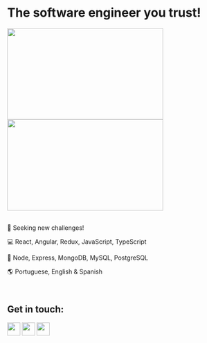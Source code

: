 # The software engineer you trust!

<div>
  <img width="360px" height="210px" align="left" src="https://github-readme-stats.vercel.app/api?username=JoakimTeixeira&show_icons=true&count_private=true&hide_rank=true"/>
  <img width="360px" height="210px" src="https://github-readme-stats.vercel.app/api/top-langs/?username=JoakimTeixeira&layout=compact"/>  
</div>

<br />

<p> 🚀 Seeking new challenges! </p>
<p> 💻 React, Angular, Redux, JavaScript, TypeScript </p>
<p> 🤖 Node, Express, MongoDB, MySQL, PostgreSQL </p>
<p> 🌎 Portuguese, English & Spanish </p>

<br />

## Get in touch:
<div>
  <a href="https://www.linkedin.com/in/joakimteixeira/?locale=en_US" target="_blank" alt="Linkedin"><img height="30px" src="https://img.shields.io/badge/-LinkedIn-blue?style=flat-square&logo=Linkedin&logoColor=white&link=https://www.linkedin.com/in/joakimteixeira/?locale=en_US"/></a>
  <a href="https://twitter.com/JoakimTeixeira" target="_blank" alt="Twitter"><img height="30px" src="https://img.shields.io/badge/-Twitter-1DA1F2?style=flat-square&logo=twitter&logoColor=white&link=https://twitter.com/JoakimTeixeira"/></a>
  <a href="mailto:setokim1@hotmail.com" target="_blank" alt="Gmail"><img height="30px" src="https://img.shields.io/badge/-Outlook-0078D4?style=flat-square&logo=microsoft-outlook&logoColor=white&link=mailto:setokim1@hotmail.com"/></a>  
</div>


